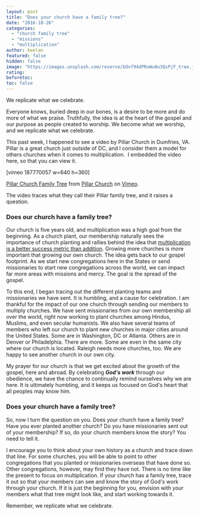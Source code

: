 ```yaml
---
layout: post
title: "Does your church have a family tree?"
date: "2016-10-26"
categories: 
  - "church family tree"
  - "missions"
  - "multiplication"
author: keelan
featured: false
hidden: false
image: "https://images.unsplash.com/reserve/bOvf94dPRxWu0u3QsPjF_tree.jpg?q=80&w=2076&auto=format&fit=crop&ixlib=rb-4.0.3&ixid=M3wxMjA3fDB8MHxwaG90by1wYWdlfHx8fGVufDB8fHx8fA%3D%3D"
rating:
beforetoc:
toc: false
---
```


We replicate what we celebrate.

Everyone knows, buried deep in our bones, is a desire to be more and do more of what we praise. Truthfully, the idea is at the heart of the gospel and our purpose as people created to worship. We become what we worship, and we replicate what we celebrate.

This past week, I happened to see a video by Pillar Church in Dumfries, VA. Pillar is a great church just outside of DC, and I consider them a model for others churches when it comes to multiplication.  I embedded the video here, so that you can view it.

\[vimeo 187770057 w=640 h=360\]

[Pillar Church Family Tree](https://vimeo.com/187770057) from [Pillar Church](https://vimeo.com/pillar) on [Vimeo](https://vimeo.com).

The video traces what they call their Pillar family tree, and it raises a question.

### **Does our church have a family tree?**

Our church is five years old, and multiplication was a high goal from the beginning. As a church plant, our membership naturally sees the importance of church planting and rallies behind the idea that [multiplication is a better success metric than addition](http://blog.keelancook.com/2015/10/a-multiplication-mindset-the-ministry-paradigm-your-church-may-be-missing.html). Growing more churches is more important that growing our own church. The idea gets back to our gospel footprint. As we start new congregations here in the States or send missionaries to start new congregations across the world, we can impact far more areas with missions and mercy. The goal is the spread of the gospel.

To this end, I began tracing out the different planting teams and missionaries we have sent. It is humbling, and a cause for celebration. I am thankful for the impact of our one church through sending our members to multiply churches. We have sent missionaries from our own membership all over the world, right now working to plant churches among Hindus, Muslims, and even secular humanists. We also have several teams of members who left our church to plant new churches in major cities around the United States. Some are in Washington, DC or Atlanta. Others are in Denver or Philadelphia. There are more. Some are even in the same city where our church is located. Raleigh needs more churches, too. We are happy to see another church in our own city.

My prayer for our church is that we get excited about the growth of the gospel, here and abroad. By celebrating **_God's work_** through our obedience, we have the chance to continually remind ourselves why we are here. It is ultimately humbling, and it keeps us focused on God's heart that all peoples may know him.

### **Does your church have a family tree?**

So, now I turn the question on you. Does your church have a family tree? Have you ever planted another church? Do you have missionaries sent out of your membership? If so, do your church members know the story? You need to tell it.

I encourage you to think about your own history as a church and trace down that line. For some churches, you will be able to point to other congregations that you planted or missionaries overseas that have done so. Other congregations, however, may find they have not. There is no time like the present to focus on multiplication. If your church has a family tree, trace it out so that your members can see and know the story of God's work through your church. If it is just the beginning for you, envision with your members what that tree might look like, and start working towards it.

Remember, we replicate what we celebrate.
